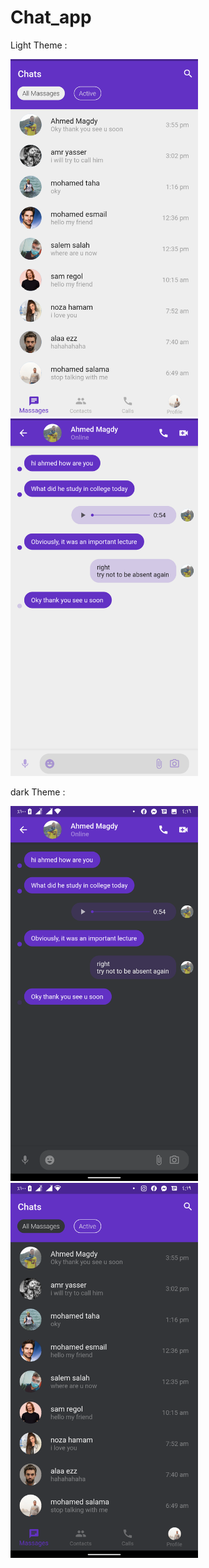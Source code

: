 # Chat_app

 Light Theme :
 
 <img src="screen shot/Screenshot_٢٠٢١٠٤١١-١٦١٦٠٤.png" width="300">
 
 <img src="screen shot/Screenshot_٢٠٢١٠٤١١-١٦١٦١٢.png" width="300"> 
 
 
 dark Theme :
 
 <img src="screen shot/Screenshot_٢٠٢١٠٤١١-١٦١٦٤٦.png" width="300"> 
 
 <img src="screen shot/Screenshot_٢٠٢١٠٤١١-١٦١٩٤٤.png" width="300">
